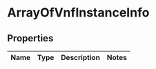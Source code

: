 # ArrayOfVnfInstanceInfo

## Properties
Name | Type | Description | Notes
------------ | ------------- | ------------- | -------------
